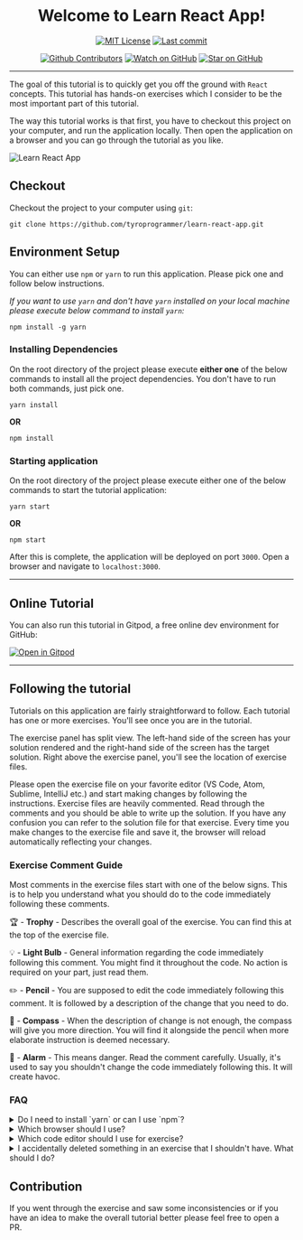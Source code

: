 <div style="text-align:center">
    <h1>Welcome to Learn React App!</h1>

<!-- prettier-ignore-start -->
[![MIT License][license-badge]][license]
[![Last commit][github-last-commit-badge]][github-commit]

[![Github Contributors][github-contributors-badge]][github-contributors]
[![Watch on GitHub][github-watch-badge]][github-watch]
[![Star on GitHub][github-star-badge]][github-star]
<!-- prettier-ignore-end -->
</div>

<hr/>

The goal of this tutorial is to quickly get you off the ground with `React` concepts. This tutorial has hands-on exercises which I consider to be the most important part of this tutorial.

The way this tutorial works is that first, you have to checkout this project on your computer, and run the application locally. Then open the application on a browser and you can go through the tutorial as you like.

![Learn React App](./public/Learn_React_App.gif "Learn React App")


## Checkout

Checkout the project to your computer using `git`:

```
git clone https://github.com/tyroprogrammer/learn-react-app.git
```

## Environment Setup

You can either use `npm` or `yarn` to run this application. Please pick one and follow below instructions.

*If you want to use `yarn` and don't have `yarn` installed on your local machine please execute below command to install `yarn`:*

```
npm install -g yarn
```

### Installing Dependencies

On the root directory of the project please execute **either one** of the below commands to install all the project dependencies. You don't have to run both commands, just pick one.

```
yarn install
```

**OR**

```
npm install
```

### Starting application

On the root directory of the project please execute either one of the below commands to start the tutorial application:

```
yarn start
```

**OR**
```
npm start
```

After this is complete, the application will be deployed on port `3000`. Open a browser and navigate to `localhost:3000`.

-----

## Online Tutorial

You can also run this tutorial in Gitpod, a free online dev environment for GitHub:

[![Open in Gitpod](https://gitpod.io/button/open-in-gitpod.svg)](https://github.com/tyroprogrammer/learn-react-app/blob/master/src/exercise/01-HelloWorld.js)

-----

## Following the tutorial

Tutorials on this application are fairly straightforward to follow. Each tutorial has one or more exercises. You'll see once you are in the tutorial.

The exercise panel has split view. The left-hand side of the screen has your solution rendered and the right-hand side of the screen has the target solution.
Right above the exercise panel, you'll see the location of exercise files.

Please open the exercise file on your favorite editor (VS Code, Atom, Sublime, IntelliJ etc.) and start making changes by following the instructions. Exercise files are heavily commented. Read through the comments and you should be able to write up the solution. If you have any confusion you can refer to the solution file for that exercise. Every time you make changes to the exercise file and save it, the browser will reload automatically reflecting your changes.

### Exercise Comment Guide

Most comments in the exercise files start with one of the below signs. This is to help you understand what you should do to the code immediately following these comments.

🏆 - **Trophy** - Describes the overall goal of the exercise. You can find this at the top of the exercise file.

💡 - **Light Bulb** - General information regarding the code immediately following this comment. You might find it throughout the code. No action is required on your part, just read them.

✏️   - **Pencil** - You are supposed to edit the code immediately following this comment. It is followed by a description of the change that you need to do.

🧭  - **Compass** - When the description of change is not enough, the compass will give you more direction. You will find it alongside the pencil when more elaborate instruction is deemed necessary.

🚨 - **Alarm** - This means danger. Read the comment carefully. Usually, it's used to say you shouldn't change the code immediately following this. It will create havoc.

### FAQ

<details>
    <summary>Do I need to install `yarn` or can I use `npm`?</summary>
    <p>You don't really need yarn. Just use npm if you like.</p>
</details>

<details>
    <summary>Which browser should I use?</summary>
    <p>This tutorial has been tested in Chrome only so I highly recommend you use Chrome.</p>
</details>

<details>
    <summary>Which code editor should I use for exercise?</summary>
    <p>Anything really (Sublime, Atom, VS Code, IntelliJ) - its your preference.</p>
</details>

<details>
    <summary>I accidentally deleted something in an exercise that I shouldn't have. What should I do?</summary>
    <p>The easiest way is to just revert back to the previous version on your editor. If you want to start anew, then just checkout that particular file from GitHub again using something like:<pre><code>git checkout HEAD --  exercise/01-helloWorld.js</code></pre>
    </p>
</details>

## Contribution

If you went through the exercise and saw some inconsistencies or if you have an idea to make the overall tutorial better please feel free to open a PR.


<!--LINKS -->
<!-- prettier-ignore-start -->
[license-badge]: https://img.shields.io/github/license/tyroprogrammer/learn-react-app.svg?style=flat
[license]: https://github.com/tyroprogrammer/learn-react-app/blob/master/LICENSE
[github-watch-badge]: https://img.shields.io/github/watchers/tyroprogrammer/learn-react-app.svg?style=social
[github-watch]: https://github.com/tyroprogrammer/learn-react-app/watchers
[github-star-badge]: https://img.shields.io/github/stars/tyroprogrammer/learn-react-app.svg?style=social
[github-star]: https://github.com/tyroprogrammer/learn-react-app/stargazers
[github-last-commit-badge]: https://img.shields.io/github/last-commit/tyroprogrammer/learn-react-app.svg?style=flat
[github-commit]: https://github.com/tyroprogrammer/learn-react-app/commits/master
[github-contributors-badge]: https://img.shields.io/github/contributors/tyroprogrammer/learn-react-app.svg?style=social
[github-contributors]: https://github.com/tyroprogrammer/learn-react-app/graphs/contributors
<!-- prettier-ignore-end -->